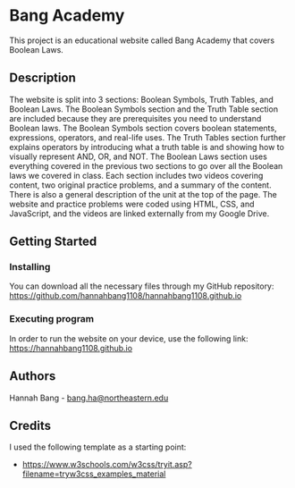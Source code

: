 # Bang Academy

This project is an educational website called Bang Academy that covers Boolean Laws.

## Description

The website is split into 3 sections: Boolean Symbols, Truth Tables, and Boolean Laws. The Boolean Symbols section and the Truth Table section are included because they are
prerequisites you need to understand Boolean laws. The Boolean Symbols section covers boolean statements, expressions, operators, and real-life uses. The Truth Tables section 
further explains operators by introducing what a truth table is and showing how to visually represent AND, OR, and NOT. The Boolean Laws section uses everything covered in the 
previous two sections to go over all the Boolean laws we covered in class. Each section includes two videos covering content, two original practice problems, and a summary of the content. 
There is also a general description of the unit at the top of the page. The website and practice problems were coded using HTML, CSS, and JavaScript, and the videos are linked externally 
from my Google Drive. 

## Getting Started

### Installing

You can download all the necessary files through my GitHub repository: https://github.com/hannahbang1108/hannahbang1108.github.io

### Executing program

In order to run the website on your device, use the following link: https://hannahbang1108.github.io

## Authors

Hannah Bang - bang.ha@northeastern.edu

## Credits

I used the following template as a starting point:
* https://www.w3schools.com/w3css/tryit.asp?filename=tryw3css_examples_material
